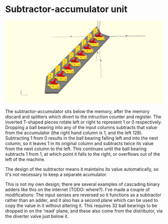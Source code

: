 # Subtractor-accumulator unit

![Subtractor rendering](subtractor.png)

The subtractor-accumulator sits below the memory, after the memory discard and splitters which divert to the intruction counter and register. The inverted T-shaped pieces rotate left or right to represent 1 or 0 respectively. Dropping a ball bearing into any of the input columns subtracts that value from the accumulator (the right hand column is 1, and the left 128). Subtracting 1 from 0 results in the ball bearing falling left and into the next column, so it leaves 1 in its original column and subtracts twice its value from the next column to the left. This continues until the ball bearing subtracts 1 from 1, at which point it falls to the right, or overflows out of the left of the machine.

The design of the subtractor means it maintains its value automatically, so it's not necessary to keep a separate acumulator.

This is not my own design; there are several examples of cascading binary adders like this on the internet (TODO: where?). I've made a couple of modifications: The input senses are reversed so it functions as a subtractor rather than an adder, and it also has a second plane which can be used to copy the value in it without altering it. This requires 32 ball bearings to be dropped in on the 'read' plane, and these also come from the distributor, via the diverter valve just below it.